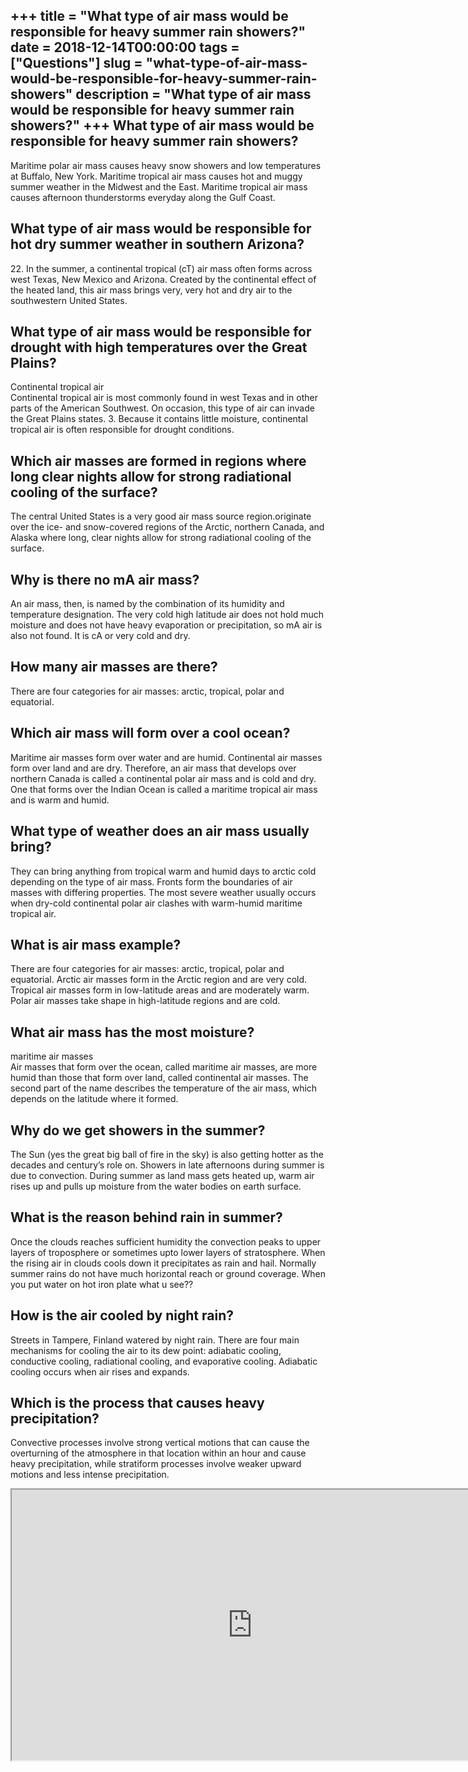 +++
title = "What type of air mass would be responsible for heavy summer rain showers?"
date = 2018-12-14T00:00:00
tags = ["Questions"]
slug = "what-type-of-air-mass-would-be-responsible-for-heavy-summer-rain-showers"
description = "What type of air mass would be responsible for heavy summer rain showers?"
+++
What type of air mass would be responsible for heavy summer rain showers?
-------------------------------------------------------------------------

Maritime polar air mass causes heavy snow showers and low temperatures at Buffalo, New York. Maritime tropical air mass causes hot and muggy summer weather in the Midwest and the East. Maritime tropical air mass causes afternoon thunderstorms everyday along the Gulf Coast.

What type of air mass would be responsible for hot dry summer weather in southern Arizona?
------------------------------------------------------------------------------------------

22\. In the summer, a continental tropical (cT) air mass often forms across west Texas, New Mexico and Arizona. Created by the continental effect of the heated land, this air mass brings very, very hot and dry air to the southwestern United States.

What type of air mass would be responsible for drought with high temperatures over the Great Plains?
----------------------------------------------------------------------------------------------------

Continental tropical air  
Continental tropical air is most commonly found in west Texas and in other parts of the American Southwest. On occasion, this type of air can invade the Great Plains states. 3. Because it contains little moisture, continental tropical air is often responsible for drought conditions.

Which air masses are formed in regions where long clear nights allow for strong radiational cooling of the surface?
-------------------------------------------------------------------------------------------------------------------

The central United States is a very good air mass source region. ​originate over the ice- and snow-covered regions of the Arctic, northern Canada, and Alaska where long, clear nights allow for strong radiational cooling of the surface.

Why is there no mA air mass?
----------------------------

An air mass, then, is named by the combination of its humidity and temperature designation. The very cold high latitude air does not hold much moisture and does not have heavy evaporation or precipitation, so mA air is also not found. It is cA or very cold and dry.

How many air masses are there?
------------------------------

There are four categories for air masses: arctic, tropical, polar and equatorial.

Which air mass will form over a cool ocean?
-------------------------------------------

Maritime air masses form over water and are humid. Continental air masses form over land and are dry. Therefore, an air mass that develops over northern Canada is called a continental polar air mass and is cold and dry. One that forms over the Indian Ocean is called a maritime tropical air mass and is warm and humid.

What type of weather does an air mass usually bring?
----------------------------------------------------

They can bring anything from tropical warm and humid days to arctic cold depending on the type of air mass. Fronts form the boundaries of air masses with differing properties. The most severe weather usually occurs when dry-cold continental polar air clashes with warm-humid maritime tropical air.

What is air mass example?
-------------------------

There are four categories for air masses: arctic, tropical, polar and equatorial. Arctic air masses form in the Arctic region and are very cold. Tropical air masses form in low-latitude areas and are moderately warm. Polar air masses take shape in high-latitude regions and are cold.

What air mass has the most moisture?
------------------------------------

maritime air masses  
Air masses that form over the ocean, called maritime air masses, are more humid than those that form over land, called continental air masses. The second part of the name describes the temperature of the air mass, which depends on the latitude where it formed.

Why do we get showers in the summer?
------------------------------------

The Sun (yes the great big ball of fire in the sky) is also getting hotter as the decades and century’s role on. Showers in late afternoons during summer is due to convection. During summer as land mass gets heated up, warm air rises up and pulls up moisture from the water bodies on earth surface.

What is the reason behind rain in summer?
-----------------------------------------

Once the clouds reaches sufficient humidity the convection peaks to upper layers of troposphere or sometimes upto lower layers of stratosphere. When the rising air in clouds cools down it precipitates as rain and hail. Normally summer rains do not have much horizontal reach or ground coverage. When you put water on hot iron plate what u see??

How is the air cooled by night rain?
------------------------------------

Streets in Tampere, Finland watered by night rain. There are four main mechanisms for cooling the air to its dew point: adiabatic cooling, conductive cooling, radiational cooling, and evaporative cooling. Adiabatic cooling occurs when air rises and expands.

Which is the process that causes heavy precipitation?
-----------------------------------------------------

Convective processes involve strong vertical motions that can cause the overturning of the atmosphere in that location within an hour and cause heavy precipitation, while stratiform processes involve weaker upward motions and less intense precipitation.

<iframe allow="accelerometer; autoplay; clipboard-write; encrypted-media; gyroscope; picture-in-picture" allowfullscreen="" class="__youtube_prefs__  epyt-is-override  no-lazyload" data-no-lazy="1" data-origheight="433" data-origwidth="770" data-skipgform_ajax_framebjll="" height="433" id="_ytid_90883" loading="lazy" src="https://www.youtube.com/embed/GO12cM_Qz0g?enablejsapi=1&autoplay=0&cc_load_policy=0&cc_lang_pref=&iv_load_policy=1&loop=0&modestbranding=0&rel=1&fs=1&playsinline=0&autohide=2&theme=dark&color=red&controls=1&" title="YouTube player" width="770"></iframe>